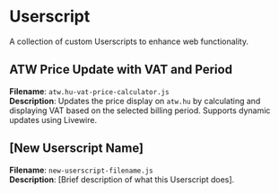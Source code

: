 # Userscript

A collection of custom Userscripts to enhance web functionality.

## ATW Price Update with VAT and Period

**Filename**: `atw.hu-vat-price-calculator.js`  
**Description**: Updates the price display on `atw.hu` by calculating and displaying VAT based on the selected billing period. Supports dynamic updates using Livewire.

## [New Userscript Name]

**Filename**: `new-userscript-filename.js`  
**Description**: [Brief description of what this Userscript does].
